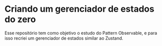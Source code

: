 # Criando um gerenciador de estados do zero

Esse repositório tem como objetivo o estudo do Pattern Observable, e para isso recriei um gerenciador de estados similar ao Zustand.
